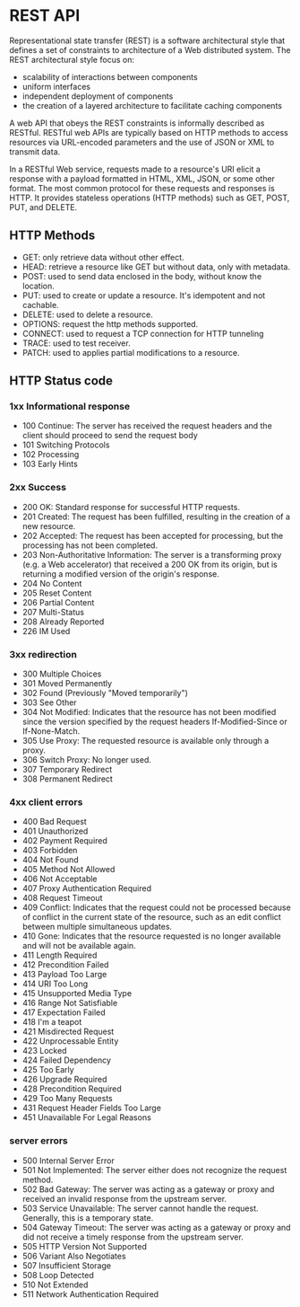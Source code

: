 # REST API

 Representational state transfer (REST) is a software architectural style that defines a set of constraints to architecture of a Web distributed system. The REST architectural style focus on:
- scalability of interactions between components 
- uniform interfaces 
- independent deployment of components
- the creation of a layered architecture to facilitate caching components

A web API that obeys the REST constraints is informally described as RESTful.
RESTful web APIs are typically based on HTTP methods to access resources via URL-encoded parameters and the use of JSON or XML to transmit data.

In a RESTful Web service, requests made to a resource's URI elicit a response with a payload formatted in HTML, XML, JSON, or some other format.
The most common protocol for these requests and responses is HTTP. It provides stateless operations (HTTP methods) such as GET, POST, PUT, and DELETE.

## HTTP Methods
- GET: only retrieve data without other effect.
- HEAD: retrieve a resource like GET but without data, only with metadata.
- POST: used to send data enclosed in the body, without know the location.
- PUT: used to create or update a resource. It's idempotent and not cachable.
- DELETE: used to delete a resource.
- OPTIONS: request the http methods supported.
- CONNECT: used to request a TCP connection for HTTP tunneling
- TRACE: used to test receiver.
- PATCH: used to applies partial modifications to a resource.

## HTTP Status code

### 1xx Informational response
- 100 Continue: The server has received the request headers and the client should proceed to send the request body 
- 101 Switching Protocols
- 102 Processing
- 103 Early Hints

### 2xx Success
- 200 OK: Standard response for successful HTTP requests.
- 201 Created: The request has been fulfilled, resulting in the creation of a new resource.
- 202 Accepted: The request has been accepted for processing, but the processing has not been completed.
- 203 Non-Authoritative Information: The server is a transforming proxy (e.g. a Web accelerator) that received a 200 OK from its origin, but is returning a modified version of the origin's response.
- 204 No Content
- 205 Reset Content
- 206 Partial Content
- 207 Multi-Status
- 208 Already Reported
- 226 IM Used

### 3xx redirection
- 300 Multiple Choices
- 301 Moved Permanently
- 302 Found (Previously "Moved temporarily")
- 303 See Other
- 304 Not Modified: Indicates that the resource has not been modified since the version specified by the request headers If-Modified-Since or If-None-Match.
- 305 Use Proxy: The requested resource is available only through a proxy.
- 306 Switch Proxy: No longer used.
- 307 Temporary Redirect
- 308 Permanent Redirect

### 4xx client errors
- 400 Bad Request
- 401 Unauthorized
- 402 Payment Required
- 403 Forbidden
- 404 Not Found
- 405 Method Not Allowed
- 406 Not Acceptable
- 407 Proxy Authentication Required
- 408 Request Timeout
- 409 Conflict: Indicates that the request could not be processed because of conflict in the current state of the resource, such as an edit conflict between multiple simultaneous updates.
- 410 Gone: Indicates that the resource requested is no longer available and will not be available again.
- 411 Length Required
- 412 Precondition Failed
- 413 Payload Too Large
- 414 URI Too Long
- 415 Unsupported Media Type
- 416 Range Not Satisfiable
- 417 Expectation Failed
- 418 I'm a teapot
- 421 Misdirected Request
- 422 Unprocessable Entity
- 423 Locked
- 424 Failed Dependency
- 425 Too Early
- 426 Upgrade Required
- 428 Precondition Required
- 429 Too Many Requests
- 431 Request Header Fields Too Large
- 451 Unavailable For Legal Reasons

### server errors
- 500 Internal Server Error
- 501 Not Implemented: The server either does not recognize the request method.
- 502 Bad Gateway: The server was acting as a gateway or proxy and received an invalid response from the upstream server.
- 503 Service Unavailable: The server cannot handle the request. Generally, this is a temporary state.
- 504 Gateway Timeout: The server was acting as a gateway or proxy and did not receive a timely response from the upstream server.
- 505 HTTP Version Not Supported
- 506 Variant Also Negotiates
- 507 Insufficient Storage
- 508 Loop Detected
- 510 Not Extended
- 511 Network Authentication Required